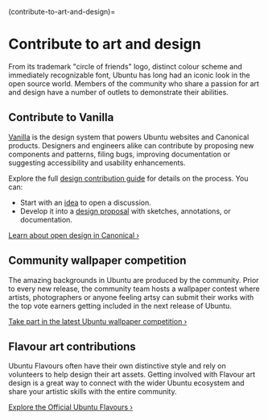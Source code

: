 (contribute-to-art-and-design)=
# Contribute to art and design

From its trademark "circle of friends" logo, distinct colour scheme and immediately recognizable font, Ubuntu has long had an iconic look in the open source world.
Members of the community who share a passion for art and design have a number of outlets to demonstrate their abilities.

## Contribute to Vanilla

[Vanilla](https://vanillaframework.io/) is the design system that powers Ubuntu websites and Canonical products. Designers and engineers alike can contribute by proposing new components and patterns, filing bugs, improving documentation or suggesting accessibility and usability enhancements.

Explore the full [design contribution guide](https://vanillaframework.io/docs/contribute/design) for details on the process. You can:

* Start with an [idea](https://vanillaframework.io/docs/contribute/idea) to open a discussion.
* Develop it into a [design proposal](https://vanillaframework.io/docs/contribute/design-proposal) with sketches, annotations, or documentation.

[Learn about open design in Canonical ›](https://canonical.design/open-design)


## Community wallpaper competition

The amazing backgrounds in Ubuntu are produced by the community.
Prior to every new release, the community team hosts a wallpaper contest where artists, photographers or anyone feeling artsy can submit their works with the top vote earners getting included in the next release of Ubuntu.

[Take part in the latest Ubuntu wallpaper competition ›](https://discourse.ubuntu.com/tag/wallpapers)


## Flavour art contributions

Ubuntu Flavours often have their own distinctive style and rely on volunteers to help design their art assets.
Getting involved with Flavour art design is a great way to connect with the wider Ubuntu ecosystem and share your artistic skills with the entire community.

[Explore the Official Ubuntu Flavours ›](https://ubuntu.com/desktop/flavors)
